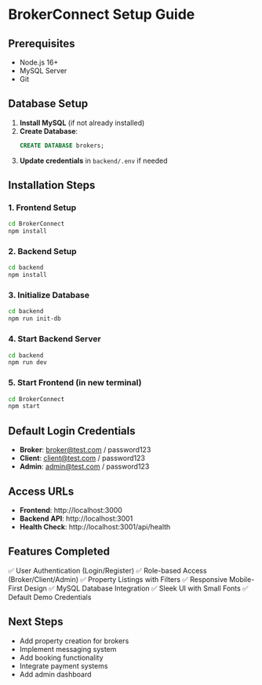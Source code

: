 # BrokerConnect Setup Guide

## Prerequisites
- Node.js 16+
- MySQL Server
- Git

## Database Setup

1. **Install MySQL** (if not already installed)
2. **Create Database**:
   ```sql
   CREATE DATABASE brokers;
   ```
3. **Update credentials** in `backend/.env` if needed

## Installation Steps

### 1. Frontend Setup
```bash
cd BrokerConnect
npm install
```

### 2. Backend Setup
```bash
cd backend
npm install
```

### 3. Initialize Database
```bash
cd backend
npm run init-db
```

### 4. Start Backend Server
```bash
cd backend
npm run dev
```

### 5. Start Frontend (in new terminal)
```bash
cd BrokerConnect
npm start
```

## Default Login Credentials

- **Broker**: broker@test.com / password123
- **Client**: client@test.com / password123  
- **Admin**: admin@test.com / password123

## Access URLs

- **Frontend**: http://localhost:3000
- **Backend API**: http://localhost:3001
- **Health Check**: http://localhost:3001/api/health

## Features Completed

✅ User Authentication (Login/Register)
✅ Role-based Access (Broker/Client/Admin)
✅ Property Listings with Filters
✅ Responsive Mobile-First Design
✅ MySQL Database Integration
✅ Sleek UI with Small Fonts
✅ Default Demo Credentials

## Next Steps

- Add property creation for brokers
- Implement messaging system
- Add booking functionality
- Integrate payment systems
- Add admin dashboard